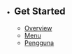 - ## Get Started
    - [Overview](/{{route}}/{{version}}/overview)
    - [Menu](/{{route}}/{{version}}/menu)
    - [Pengguna](/{{route}}/{{version}}/user)